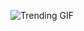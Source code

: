 ![Trending GIF](https://media3.giphy.com/media/v1.Y2lkPThiYjIxNzcyc3NtZWY1Mm5hOWh2dHFoZGNzanlibXpxNHFzbjE3dXNhZ2J4b2c1NCZlcD12MV9naWZzX3NlYXJjaCZjdD1n/lptIayuGHV9Utu3iTv/giphy.gif)

